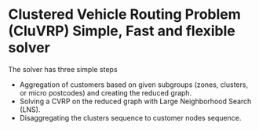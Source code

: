 # Clustered Vehicle Routing Problem (CluVRP) Simple, Fast and flexible solver

The solver has three simple steps
-  Aggregation of customers based on given subgroups (zones, clusters, or micro postcodes) and creating the reduced graph.
-  Solving a CVRP on the reduced graph with Large Neighborhood Search (LNS).
-  Disaggregating the clusters sequence to customer nodes sequence.

